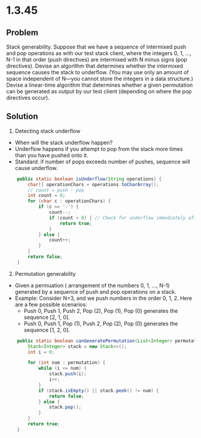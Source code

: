# 1.3.45

## Problem

Stack generability. Suppose that we have a sequence of intermixed push and pop operations as with our test stack client, where the integers 0, 1, ..., N-1 in that order (push directives) are intermixed with N minus signs (pop directives). Devise an algorithm that determines whether the intermixed sequence causes the stack to underflow. (You may use only an amount of space independent of N—you cannot store the integers in a data structure.) Devise a linear-time algorithm that determines whether a given permutation can be generated as output by our test client (depending on where the pop directives occur).

## Solution

1. Detecting stack underflow

- When will the stack underflow happen?
- Underflow happens if you attempt to pop from the stack more times than you have pushed onto it.
- Standard: if number of pops exceeds number of pushes, sequence will cause underflow.

```java
    public static boolean isUnderflow(String operations) {
        char[] operationChars = operations.toCharArray();
        // count = push - pop
        int count = 0;
        for (char c : operationChars) {
            if (c == '-') {
                count--;
                if (count < 0) { // Check for underflow immediately after each pop
                    return true;
                }
            } else {
                count++;
            }
        }
        return false;
    }
```

2. Permutation generability

- Given a permuation ( arrangement of the numbers 0, 1, ..., N-1) generated by a sequence of push and pop operations on a stack.
- Example: Consider N=3, and we push numbers in the order 0, 1, 2. Here are a few possible scenarios:
  - Push 0, Push 1, Push 2, Pop (2), Pop (1), Pop (0) generates the sequence [2, 1, 0].
  - Push 0, Push 1, Pop (1), Push 2, Pop (2), Pop (0) generates the sequence [1, 2, 0].

```java
    public static boolean canGeneratePermutation(List<Integer> permutation) {
        Stack<Integer> stack = new Stack<>();
        int i = 0;

        for (int num : permutation) {
            while (i <= num) {
                stack.push(i);
                i++;
            }
            if (stack.isEmpty() || stack.peek() != num) {
                return false;
            } else {
                stack.pop();
            }
        }
        return true;
    }
```
